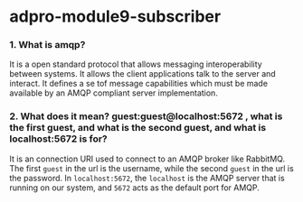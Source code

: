 # adpro-module9-subscriber

### 1. What is amqp?

It is a open standard protocol that allows messaging interoperability between systems. It allows the client applications talk to the server and interact. It defines a se tof message capabilities which must be made available by an AMQP compliant server implementation. 

### 2. What does it mean? guest:guest@localhost:5672 , what is the first guest, and what is the second guest, and what is localhost:5672 is for? 

It is an connection URI used to connect to an AMQP broker like RabbitMQ. The first `guest` in the url is the username, while the second `guest` in the url is the password. In `localhost:5672`, the `localhost` is the AMQP server that is running on our system, and `5672` acts as the default port for AMQP. 
